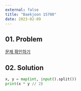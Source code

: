 ```yaml
---
external: false
title: "Baekjoon 15700"
date: 2023-02-09
---
```


## 01. Problem

[문제 확인하기](https://www.acmicpc.net/problem/15700)

## 02. Solution

```Python
x, y = map(int, input().split())
print(x * y // 2)
```
